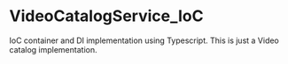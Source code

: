 # VideoCatalogService_IoC
IoC container and DI implementation using Typescript. This is just a Video catalog implementation. 
